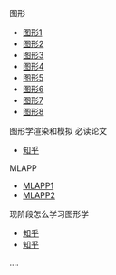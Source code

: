 图形
- [图形1][1]
- [图形2][2]
- [图形3][3]
- [图形4][4]
- [图形5][5]
- [图形6][6]
- [图形7][7]
- [图形8][8]

图形学渲染和模拟  必读论文 
- [知乎][9]

MLAPP
- [MLAPP1][10]
- [MLAPP2][11]

现阶段怎么学习图形学
- [知乎][12]
- [知乎][13]



[1]: http://www.zhihu.com/question/22482295
[2]: http://www.zhihu.com/people/minmin.gong
[3]: http://qiankanglai.me/ 
[4]: http://www.zhihu.com/people/rainy-vczh
[5]: http://www.zhihu.com/people/wuye9036
[6]: http://www.zhihu.com/question/30509328/answer/48574803
[7]: https://dev.windows.com/en-US/uwp-bridges/project-astoria
[8]: http://homeradio.moe/%E6%92%AD%E9%97%B4%E6%97%A5%E5%BF%97%C2%B7%E7%89%87%E6%AE%B5
[9]: http://www.zhihu.com/question/29986665/answer/46311890
[10]: http://www.cs.ubc.ca/~murphyk/MLbook/
[11]: http://www.zhihu.com/people/zhang-yan-88-44
[12]: http://www.zhihu.com/question/26341836
[13]: http://www.lintcode.com/en/

....
